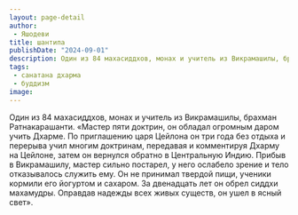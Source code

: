 ```yaml
---
layout: page-detail
author:
 - Яшодеви
title: шантипа
publishDate: "2024-09-01"
description: Один из 84 махасиддхов, монах и учитель из Викрамашилы, брахман Ратнакарашанти.
tags:
 - санатана дхарма
 - буддизм
image: 
---
```


Один из 84 махасиддхов, монах и учитель из Викрамашилы, брахман Ратнакарашанти.
 «Мастер пяти доктрин, он обладал огромным даром учить Дхарме. По приглашению царя Цейлона он три года без отдыха и перерыва учил многим доктринам, передавая и комментируя Дхарму на Цейлоне, затем он вернулся обратно в Центральную Индию. Прибыв в Викрамашилу, мастер сильно постарел, у него ослабело зрение и тело отказывалось служить ему. Он не принимал твердой пищи, ученики кормили его йогуртом и сахаром. За двенадцать лет он обрел сиддхи махамудры. Оправдав надежды всех живых существ, он ушел в ясный свет».

